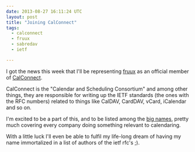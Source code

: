```yaml
---
date: 2013-08-27 16:11:24 UTC
layout: post
title: "Joining CalConnect"
tags:
  - calconnect
  - fruux
  - sabredav
  - ietf

---
```


I got the news this week that I'll be representing [fruux][1] as an official
member of [CalConnect][2].

CalConnect is the "Calendar and Scheduling Consortium" and among other things,
they are responsible for writing up the IETF standards (the ones with the RFC
numbers) related to things like CalDAV, CardDAV, vCard, iCalendar and so on.

I'm excited to be a part of this, and to be listed among the [big names][3],
pretty much covering every company doing something relevant to calendaring.

With a little luck I'll even be able to fulfil my life-long dream of having my
name immortalized in a list of authors of the ietf rfc's ;).

[1]: https://fruux.com/
[2]: http://www.calconnect.org/
[3]: http://www.calconnect.org/mbrlist.shtml
